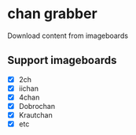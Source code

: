 # chan grabber
Download content from imageboards

Support imageboards
-------------------
- [x] 2ch
- [x] iichan
- [x] 4chan
- [x] Dobrochan
- [x] Krautchan
- [x] etc
